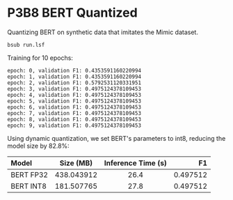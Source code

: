 # P3B8 BERT Quantized

Quantizing BERT on synthetic data that imitates the Mimic dataset.

```
bsub run.lsf
```

Training for 10 epochs:

```
epoch: 0, validation F1: 0.4353591160220994
epoch: 1, validation F1: 0.4353591160220994
epoch: 2, validation F1: 0.5792531120331951
epoch: 3, validation F1: 0.4975124378109453
epoch: 4, validation F1: 0.4975124378109453
epoch: 5, validation F1: 0.4975124378109453
epoch: 6, validation F1: 0.4975124378109453
epoch: 7, validation F1: 0.4975124378109453
epoch: 8, validation F1: 0.4975124378109453
epoch: 9, validation F1: 0.4975124378109453
```

Using dynamic quantization, we set BERT's parameters to int8,
reducing the model size by 82.8%:

|      Model     |   Size (MB)  |  Inference Time (s) |     F1      |
| :------------- | :----------: |  :----------------: | ----------: |
|  BERT FP32     |  438.043912  |        26.4         |   0.497512  |
|  BERT INT8     |  181.507765  |        27.8         |   0.497512  |

